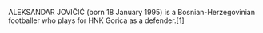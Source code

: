 ALEKSANDAR JOVIČIĆ (born 18 January 1995) is a Bosnian-Herzegovinian footballer who plays for HNK Gorica as a defender.[1]
